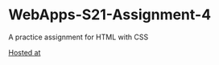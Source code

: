 # WebApps-S21-Assignment-4
A practice assignment for HTML with CSS

[Hosted at](https://44-563-web-apps-s21.github.io/webapps-s21-assignment-4-Goutham6172/play.html)